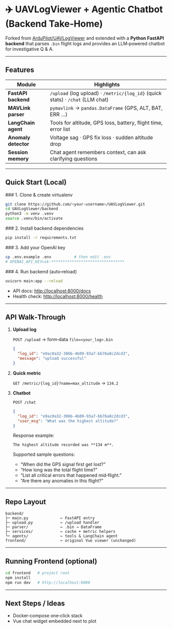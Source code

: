 # ✈️ UAVLogViewer + Agentic Chatbot (Backend Take‑Home)

Forked from [ArduPilot/UAVLogViewer](https://github.com/ArduPilot/UAVLogViewer) and extended with a **Python FastAPI backend** that parses `.bin` flight logs and provides an LLM‑powered chatbot for investigative Q & A.

---

## Features

| Module | Highlights |
|--------|------------|
| **FastAPI backend** | `/upload` (log upload) · `/metric/{log_id}` (quick stats) · `/chat` (LLM chat) |
| **MAVLink parser** | `pymavlink` → `pandas.DataFrame` (GPS, ALT, BAT, ERR …) |
| **LangChain agent** | Tools for altitude, GPS loss, battery, flight time, error list |
| **Anomaly detector** | Voltage sag · GPS fix loss · sudden altitude drop |
| **Session memory** | Chat agent remembers context, can ask clarifying questions |

---

## Quick Start (Local)

### 1. Clone & create virtualenv

```bash
git clone https://github.com/<your-username>/UAVLogViewer.git
cd UAVLogViewer/backend
python3 -m venv .venv
source .venv/bin/activate
```

### 2. Install backend dependencies

```bash
pip install -r requirements.txt
```

### 3. Add your OpenAI key

```bash
cp .env.example .env          # then edit .env
# OPENAI_API_KEY=sk-********************************
```

### 4. Run backend (auto‑reload)

```bash
uvicorn main:app --reload
```

- API docs: <http://localhost:8000/docs>  
- Health check: <http://localhost:8000/health>

---

## API Walk‑Through

1. **Upload log**

   `POST /upload` → form‑data `file=<your_log>.bin`

   ```json
   {
     "log_id": "e9ac0a32-306b-4b09-93a7-bb76a8c2dcd3",
     "message": "upload successful"
   }
   ```

2. **Quick metric**

   `GET /metric/{log_id}?name=max_altitude` → `134.2`

3. **Chatbot**

   `POST /chat`
   ```json
   {
     "log_id": "e9ac0a32-306b-4b09-93a7-bb76a8c2dcd3",
     "user_msg": "What was the highest altitude?"
   }
   ```
   Response example:

   ```
   The highest altitude recorded was **134 m**.
   ```

   Supported sample questions:

   - “When did the GPS signal first get lost?”
   - “How long was the total flight time?”
   - “List all critical errors that happened mid‑flight.”
   - “Are there any anomalies in this flight?”

---

## Repo Layout

```
backend/
├─ main.py              ← FastAPI entry
├─ upload.py            ← /upload handler
├─ parser/              ← .bin → DataFrame
├─ services/            ← cache + metric helpers
└─ agents/              ← tools & LangChain agent
frontend/               ← original Vue viewer (unchanged)
```

---

## Running Frontend (optional)

```bash
cd frontend   # project root
npm install
npm run dev   # http://localhost:8080
```

---

## Next Steps / Ideas
 
- Docker‑compose one‑click stack   
- Vue chat widget embedded next to plot
